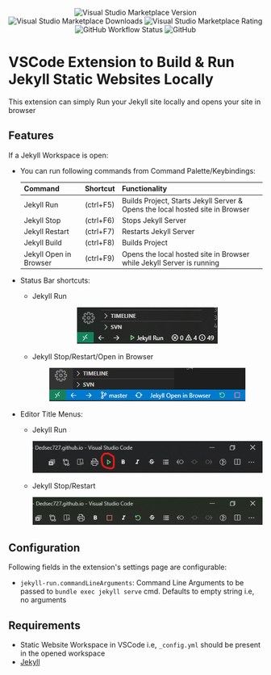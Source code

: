 <p align="center">
    <img alt="Visual Studio Marketplace Version" src="https://img.shields.io/visual-studio-marketplace/v/Dedsec727.jekyll-run?style=for-the-badge">
    <img alt="Visual Studio Marketplace Downloads" src="https://img.shields.io/visual-studio-marketplace/d/Dedsec727.jekyll-run?style=for-the-badge">
    <img alt="Visual Studio Marketplace Rating" src="https://img.shields.io/visual-studio-marketplace/r/Dedsec727.jekyll-run?style=for-the-badge">
    <img alt="GitHub Workflow Status" src="https://img.shields.io/github/workflow/status/Kanna727/jekyll-run/CI Publish?style=for-the-badge">
    <img alt="GitHub" src="https://img.shields.io/github/license/Kanna727/jekyll-run?style=for-the-badge">
</p>

# VSCode Extension to Build & Run Jekyll Static Websites Locally

This extension can simply Run your Jekyll site locally and opens your site in browser

## Features

If a Jekyll Workspace is open:

* You can run following commands from Command Palette/Keybindings:

  | Command | Shortcut | Functionality
  | --- | --- | --- |
  | Jekyll Run | (ctrl+F5) | Builds Project, Starts Jekyll Server & Opens the local hosted site in Browser
  | Jekyll Stop | (ctrl+F6) | Stops Jekyll Server
  | Jekyll Restart | (ctrl+F7) | Restarts Jekyll Server
  | Jekyll Build | (ctrl+F8) | Builds Project
  | Jekyll Open in Browser | (ctrl+F9) | Opens the local hosted site in Browser while Jekyll Server is running

* Status Bar shortcuts:

  * Jekyll Run

    <p align="center">
    <img  src="media/snaps/status-bar-run.png">
    </p>

  * Jekyll Stop/Restart/Open in Browser

    <p align="center">
    <img  src="media/snaps/status-bar-stop-restart.png">
    </p>

* Editor Title Menus:

  * Jekyll Run

    <p align="center">
    <img  src="media/snaps/editor-title-run.png">
    </p>

  * Jekyll Stop/Restart

    <p align="center">
    <img  src="media/snaps/editor-title-stop-restart.png">
    </p>

## Configuration

Following fields in the extension's settings page are configurable:

* `jekyll-run.commandLineArguments`: Command Line Arguments to be passed to `bundle exec jekyll serve` cmd. Defaults to empty string i.e, no arguments

## Requirements

* Static Website Workspace in VSCode i.e, `_config.yml` should be present in the opened workspace
* [Jekyll](https://jekyllrb.com/docs/installation/)

